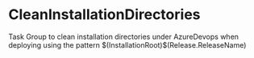 # CleanInstallationDirectories
Task Group to clean installation directories under AzureDevops when deploying using the pattern $(InstallationRoot)\$(Release.ReleaseName)
